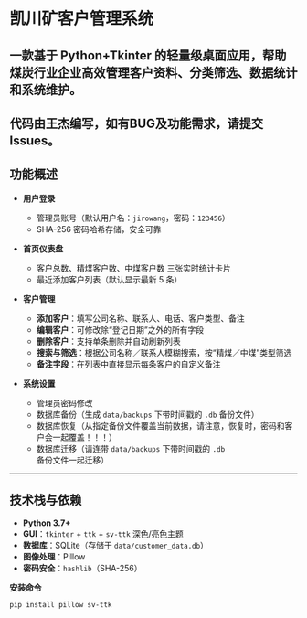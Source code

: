# 凯川矿客户管理系统

一款基于 Python+Tkinter 的轻量级桌面应用，帮助煤炭行业企业高效管理客户资料、分类筛选、数据统计和系统维护。
---
代码由王杰编写，如有BUG及功能需求，请提交Issues。
---

## 功能概述

- **用户登录**  
  - 管理员账号（默认用户名：`jirowang`，密码：`123456`）  
  - SHA-256 密码哈希存储，安全可靠  

- **首页仪表盘**  
  - 客户总数、精煤客户数、中煤客户数 三张实时统计卡片  
  - 最近添加客户列表（默认显示最新 5 条）  

- **客户管理**  
  - **添加客户**：填写公司名称、联系人、电话、客户类型、备注  
  - **编辑客户**：可修改除“登记日期”之外的所有字段  
  - **删除客户**：支持单条删除并自动刷新列表  
  - **搜索与筛选**：根据公司名称／联系人模糊搜索，按“精煤／中煤”类型筛选  
  - **备注字段**：在列表中直接显示每条客户的自定义备注  

- **系统设置**  
  - 管理员密码修改  
  - 数据库备份（生成 `data/backups` 下带时间戳的 `.db` 备份文件）  
  - 数据库恢复（从指定备份文件覆盖当前数据，请注意，恢复时，密码和客户会一起覆盖！！！）  
  - 数据库迁移（请连带 `data/backups` 下带时间戳的 `.db` 备份文件一起迁移）  

---

## 技术栈与依赖

- **Python 3.7+**  
- **GUI**：`tkinter` + `ttk` + `sv-ttk` 深色/亮色主题  
- **数据库**：SQLite（存储于 `data/customer_data.db`）  
- **图像处理**：Pillow  
- **密码安全**：`hashlib`（SHA-256）  

**安装命令**  
```bash
pip install pillow sv-ttk
